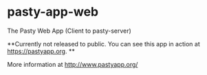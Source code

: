 pasty-app-web
=============

The Pasty Web App (Client to pasty-server)

**Currently not released to public. You can see this app in action at https://pastyapp.org.  **

More information at http://www.pastyapp.org/  


